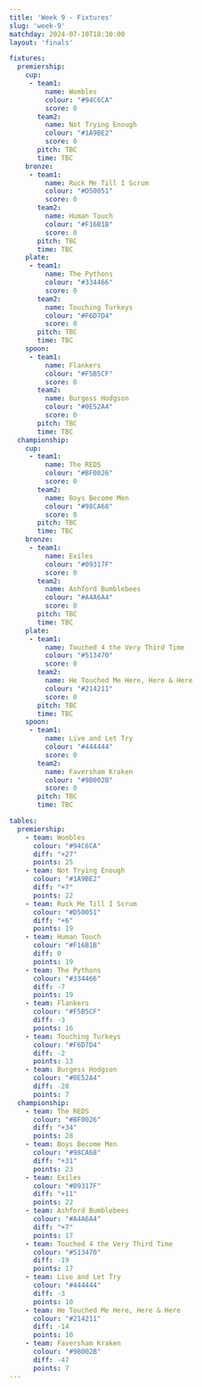 ```yaml
---
title: 'Week 9 - Fixtures'
slug: 'week-9'
matchday: 2024-07-10T18:30:00
layout: 'finals'

fixtures:
  premiership:
    cup:
     - team1:
         name: Wombles
         colour: "#94C6CA"
         score: 0
       team2:
         name: Not Trying Enough
         colour: "#1A9BE2"
         score: 0
       pitch: TBC
       time: TBC
    bronze:
     - team1:
         name: Ruck Me Till I Scrum
         colour: "#D50051"
         score: 0
       team2:
         name: Human Touch
         colour: "#F16B1B"
         score: 0
       pitch: TBC
       time: TBC
    plate:
     - team1:
         name: The Pythons
         colour: "#334466"
         score: 0
       team2:
         name: Touching Turkeys
         colour: "#F6D7D4"
         score: 0
       pitch: TBC
       time: TBC
    spoon:
     - team1:
         name: Flankers
         colour: "#F5B5CF"
         score: 0
       team2:
         name: Burgess Hodgson
         colour: "#0E52A4"
         score: 0
       pitch: TBC
       time: TBC
  championship:
    cup:
     - team1:
         name: The REDS
         colour: "#BF0026"
         score: 0
       team2:
         name: Boys Become Men
         colour: "#98CA68"
         score: 0
       pitch: TBC
       time: TBC
    bronze:
     - team1:
         name: Exiles
         colour: "#09317F"
         score: 0
       team2:
         name: Ashford Bumblebees
         colour: "#A4A6A4"
         score: 0
       pitch: TBC
       time: TBC
    plate:
     - team1:
         name: Touched 4 the Very Third Time
         colour: "#513470"
         score: 0
       team2:
         name: He Touched Me Here, Here & Here
         colour: "#214211"
         score: 0
       pitch: TBC
       time: TBC
    spoon:
     - team1:
         name: Live and Let Try
         colour: "#444444"
         score: 0
       team2:
         name: Faversham Kraken
         colour: "#9B002B"
         score: 0
       pitch: TBC
       time: TBC

tables:
  premiership:
    - team: Wombles
      colour: "#94C6CA"
      diff: "+27"
      points: 25
    - team: Not Trying Enough
      colour: "#1A9BE2"
      diff: "+7"
      points: 22
    - team: Ruck Me Till I Scrum
      colour: "#D50051"
      diff: "+6"
      points: 19
    - team: Human Touch
      colour: "#F16B1B"
      diff: 0
      points: 19
    - team: The Pythons
      colour: "#334466"
      diff: -7
      points: 19
    - team: Flankers
      colour: "#F5B5CF"
      diff: -3
      points: 16
    - team: Touching Turkeys
      colour: "#F6D7D4"
      diff: -2
      points: 13
    - team: Burgess Hodgson
      colour: "#0E52A4"
      diff: -28
      points: 7
  championship:
    - team: The REDS
      colour: "#BF0026"
      diff: "+34"
      points: 28
    - team: Boys Become Men
      colour: "#98CA68"
      diff: "+31"
      points: 23
    - team: Exiles
      colour: "#09317F"
      diff: "+11"
      points: 22
    - team: Ashford Bumblebees
      colour: "#A4A6A4"
      diff: "+7"
      points: 17
    - team: Touched 4 the Very Third Time
      colour: "#513470"
      diff: -19
      points: 17
    - team: Live and Let Try
      colour: "#444444"
      diff: -3
      points: 10
    - team: He Touched Me Here, Here & Here
      colour: "#214211"
      diff: -14
      points: 10
    - team: Faversham Kraken
      colour: "#9B002B"
      diff: -47
      points: 7
---
```


